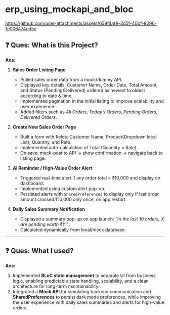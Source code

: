 # erp_using_mockapi_and_bloc

https://github.com/user-attachments/assets/659f4af9-3d5f-40bf-8296-1e006474ed5e

## ❓ Ques: What is this Project?

**Ans:**

1. **Sales Order Listing Page**  
   - Pulled sales order data from a mock/dummy API.
   - Displayed key details: Customer Name, Order Date, Total Amount, and Status (Pending/Delivered) ordered as newest to oldest according to date & time.
   - Implemented pagination in the initial listing to improve scalability and user experience.
   - Added filters such as *All Orders*, *Today’s Orders*, *Pending Orders*, *Delivered Orders*. 

2. **Create New Sales Order Page**  
   - Built a form with fields: Customer Name, Product(Dropdown local List), Quantity, and Rate.  
   - Implemented auto-calculation of Total (Quantity × Rate).  
   - On save: mock-post to API → show confirmation → navigate back to listing page.  

3. **AI Reminder / High-Value Order Alert**  
   - Triggered real-time alert if any order total > ₹10,000 and display on dashboard.  
   - Implemented using custom alert pop-up.  
   - Persisted alerts with `SharedPreferences` to display only if last order amount crossed ₹10,000 only once, on app restart.  

4. **Daily Sales Summary Notification**  
   - Displayed a summary pop-up on app launch: *"In the last 10 orders, X are pending worth ₹Y.",*.  
   - Calculated dynamically from local/mock database.  

---

## ❓ Ques: What I used?

**Ans:**

1. Implemented **BLoC state management** to separate UI from business logic, enabling predictable state handling, scalability, and a clean architecture for long-term maintainability.  
2. Integrated a **Mock API** for simulating backend communication and **SharedPreferences** to persist dark mode preferences, while improving the user experience with daily sales summaries and alerts for high-value orders.  

